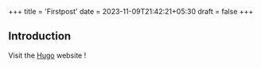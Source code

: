 +++
title = 'Firstpost'
date = 2023-11-09T21:42:21+05:30
draft = false
+++
## Introduction
Visit the [Hugo](https://gohugo.io) website !
